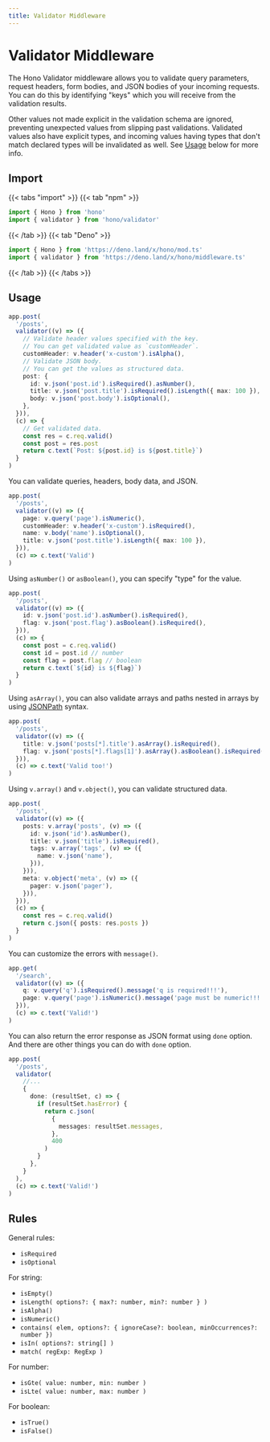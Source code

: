 ```yaml
---
title: Validator Middleware
---
```


# Validator Middleware

The Hono Validator middleware allows you to validate query parameters, request headers, form bodies, and JSON bodies of your incoming requests.
You can do this by identifying "keys" which you will receive from the validation results.

Other values not made explicit in the validation schema are ignored, preventing unexpected values from slipping past validations.
Validated values also have explicit types, and incoming values having types that don't match declared types will be invalidated as well. See [Usage](#usage) below for more info.

## Import

{{< tabs "import" >}}
{{< tab "npm" >}}

```ts
import { Hono } from 'hono'
import { validator } from 'hono/validator'
```

{{< /tab >}}
{{< tab "Deno" >}}

```ts
import { Hono } from 'https://deno.land/x/hono/mod.ts'
import { validator } from 'https://deno.land/x/hono/middleware.ts'
```

{{< /tab >}}
{{< /tabs >}}

## Usage

```ts
app.post(
  '/posts',
  validator((v) => ({
    // Validate header values specified with the key.
    // You can get validated value as `customHeader`.
    customHeader: v.header('x-custom').isAlpha(),
    // Validate JSON body.
    // You can get the values as structured data.
    post: {
      id: v.json('post.id').isRequired().asNumber(),
      title: v.json('post.title').isRequired().isLength({ max: 100 }),
      body: v.json('post.body').isOptional(),
    },
  })),
  (c) => {
    // Get validated data.
    const res = c.req.valid()
    const post = res.post
    return c.text(`Post: ${post.id} is ${post.title}`)
  }
)
```

You can validate queries, headers, body data, and JSON.

```ts
app.post(
  '/posts',
  validator((v) => ({
    page: v.query('page').isNumeric(),
    customHeader: v.header('x-custom').isRequired(),
    name: v.body('name').isOptional(),
    title: v.json('post.title').isLength({ max: 100 }),
  })),
  (c) => c.text('Valid')
)
```

Using `asNumber()` or `asBoolean()`, you can specify "type" for the value.

```ts
app.post(
  '/posts',
  validator((v) => ({
    id: v.json('post.id').asNumber().isRequired(),
    flag: v.json('post.flag').asBoolean().isRequired(),
  })),
  (c) => {
    const post = c.req.valid()
    const id = post.id // number
    const flag = post.flag // boolean
    return c.text(`${id} is ${flag}`)
  }
)
```

Using `asArray()`, you can also validate arrays and paths nested in arrays by using [JSONPath](https://jsonpath.com) syntax.

```ts
app.post(
  '/posts',
  validator((v) => ({
    title: v.json('posts[*].title').asArray().isRequired(),
    flag: v.json('posts[*].flags[1]').asArray().asBoolean().isRequired(),
  })),
  (c) => c.text('Valid too!')
)
```

Using `v.array()` and `v.object()`, you can validate structured data.

```ts
app.post(
  '/posts',
  validator((v) => ({
    posts: v.array('posts', (v) => ({
      id: v.json('id').asNumber(),
      title: v.json('title').isRequired(),
      tags: v.array('tags', (v) => ({
        name: v.json('name'),
      })),
    })),
    meta: v.object('meta', (v) => ({
      pager: v.json('pager'),
    })),
  })),
  (c) => {
    const res = c.req.valid()
    return c.json({ posts: res.posts })
  }
)
```

You can customize the errors with `message()`.

```ts
app.get(
  '/search',
  validator((v) => ({
    q: v.query('q').isRequired().message('q is required!!!'),
    page: v.query('page').isNumeric().message('page must be numeric!!!'),
  })),
  (c) => c.text('Valid!')
)
```

You can also return the error response as JSON format using `done` option.
And there are other things you can do with `done` option.

```ts
app.post(
  '/posts',
  validator(
    //...
    {
      done: (resultSet, c) => {
        if (resultSet.hasError) {
          return c.json(
            {
              messages: resultSet.messages,
            },
            400
          )
        }
      },
    }
  ),
  (c) => c.text('Valid!')
)
```

## Rules

General rules:

- `isRequired`
- `isOptional`

For string:

- `isEmpty()`
- `isLength( options?: { max?: number, min?: number } )`
- `isAlpha()`
- `isNumeric()`
- `contains( elem, options?: { ignoreCase?: boolean, minOccurrences?: number })`
- `isIn( options?: string[] )`
- `match( regExp: RegExp )`

For number:

- `isGte( value: number, min: number )`
- `isLte( value: number, max: number )`

For boolean:

- `isTrue()`
- `isFalse()`
